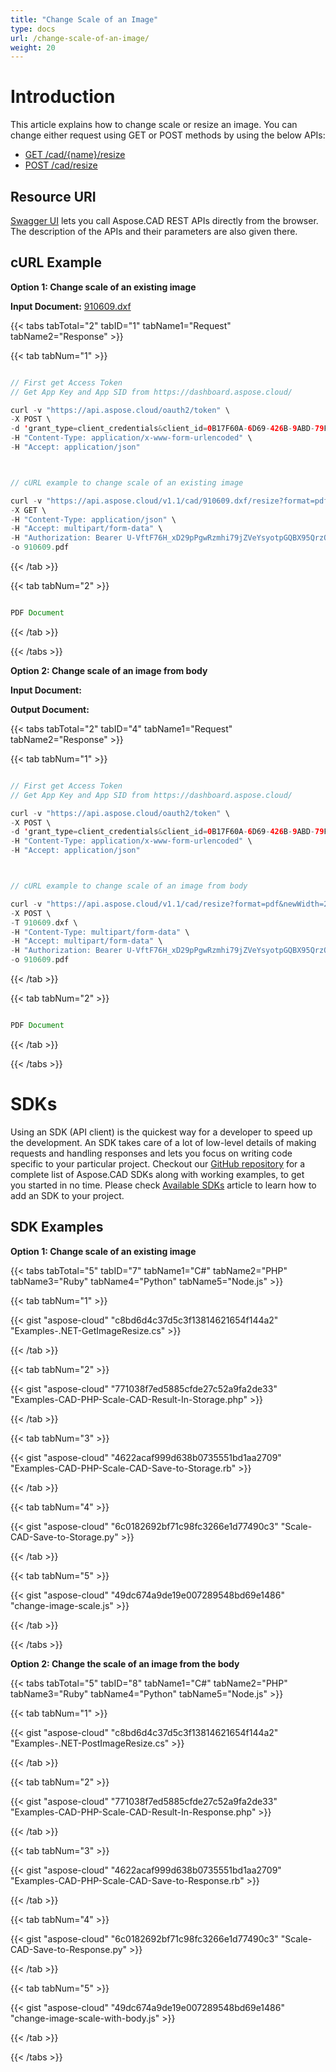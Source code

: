 ```yaml
---
title: "Change Scale of an Image"
type: docs
url: /change-scale-of-an-image/
weight: 20
---
```


# **Introduction**
This article explains how to change scale or resize an image. You can change either request using GET or POST methods by using the below APIs:

- [GET /cad/{name}/resize](https://apireference.aspose.cloud/cad/#!/Resize/GetChangeImageScale)
- [POST /cad/resize](https://apireference.aspose.cloud/cad/#!/Resize/PostChangeImageScale)
## **Resource URI**
[Swagger UI](https://apireference.aspose.cloud/cad/) lets you call Aspose.CAD REST APIs directly from the browser. The description of the APIs and their parameters are also given there.
## **cURL Example**
**Option 1: Change scale of an existing image**

**Input Document:** [910609.dxf](https://github.com/aspose-cad-cloud/aspose-cad-cloud-dotnet/blob/master/TestData/910609.dxf)



{{< tabs tabTotal="2" tabID="1" tabName1="Request" tabName2="Response" >}}

{{< tab tabNum="1" >}}

```java

// First get Access Token
// Get App Key and App SID from https://dashboard.aspose.cloud/

curl -v "https://api.aspose.cloud/oauth2/token" \
-X POST \
-d 'grant_type=client_credentials&client_id=0B17F60A-6D69-426B-9ABD-79F35A6E9F7B&client_secret=53b8b19adffa41a3e87dbbd8858977ae' \
-H "Content-Type: application/x-www-form-urlencoded" \
-H "Accept: application/json"



// cURL example to change scale of an existing image

curl -v "https://api.aspose.cloud/v1.1/cad/910609.dxf/resize?format=pdf&newWidth=200&newHeight=150" \
-X GET \
-H "Content-Type: application/json" \
-H "Accept: multipart/form-data" \
-H "Authorization: Bearer U-VftF76H_xD29pPgwRzmhi79jZVeYsyotpGQBX95QrzO7SUBMyVlLui_0HjlC8vRgnNnAny2nywDWofm5n034boz5kBDGcjVR9q3llPKmjPwBFZ2Kh_tJe4McJu-R_aBcNNDDy7mBoDfgvlv8zdrr6XhyKpzy71SzXF51lGRN39KD2bJP4U2LYItW_I18uezfMnt6-IA2CaV21XlO5OIrosD_17isGzSuvcIoH8nXQ80tkKlbJz9o6Fq09si_d0gFXi-_qcoQrf_H1ylKkvYMJvICY6rED5IUqQuFWEbTgUcWlzfElCEzZte2I1NlKOJDa-tGi8zhMxVY_grkt2HMVbeyf58ALygfTZ7EGKvSO_wSAwY9cm_yFwEoKRXwFoUzllvRrBajU26H8SIzZ8w1KtcEYM10nNjehwirtw-dvi1RS_" \
-o 910609.pdf

```

{{< /tab >}}

{{< tab tabNum="2" >}}

```java

PDF Document 

```

{{< /tab >}}

{{< /tabs >}}

**Option 2: Change scale of an image from body**

**Input Document:** 

**Output Document:** 

{{< tabs tabTotal="2" tabID="4" tabName1="Request" tabName2="Response" >}}

{{< tab tabNum="1" >}}

```java

// First get Access Token
// Get App Key and App SID from https://dashboard.aspose.cloud/

curl -v "https://api.aspose.cloud/oauth2/token" \
-X POST \
-d 'grant_type=client_credentials&client_id=0B17F60A-6D69-426B-9ABD-79F35A6E9F7B&client_secret=53b8b19adffa41a3e87dbbd8858977ae' \
-H "Content-Type: application/x-www-form-urlencoded" \
-H "Accept: application/json"



// cURL example to change scale of an image from body

curl -v "https://api.aspose.cloud/v1.1/cad/resize?format=pdf&newWidth=200&newHeight=150" \
-X POST \
-T 910609.dxf \
-H "Content-Type: multipart/form-data" \
-H "Accept: multipart/form-data" \
-H "Authorization: Bearer U-VftF76H_xD29pPgwRzmhi79jZVeYsyotpGQBX95QrzO7SUBMyVlLui_0HjlC8vRgnNnAny2nywDWofm5n034boz5kBDGcjVR9q3llPKmjPwBFZ2Kh_tJe4McJu-R_aBcNNDDy7mBoDfgvlv8zdrr6XhyKpzy71SzXF51lGRN39KD2bJP4U2LYItW_I18uezfMnt6-IA2CaV21XlO5OIrosD_17isGzSuvcIoH8nXQ80tkKlbJz9o6Fq09si_d0gFXi-_qcoQrf_H1ylKkvYMJvICY6rED5IUqQuFWEbTgUcWlzfElCEzZte2I1NlKOJDa-tGi8zhMxVY_grkt2HMVbeyf58ALygfTZ7EGKvSO_wSAwY9cm_yFwEoKRXwFoUzllvRrBajU26H8SIzZ8w1KtcEYM10nNjehwirtw-dvi1RS_" \
-o 910609.pdf

```

{{< /tab >}}

{{< tab tabNum="2" >}}

```java

PDF Document 

```

{{< /tab >}}

{{< /tabs >}}
# **SDKs**
Using an SDK (API client) is the quickest way for a developer to speed up the development. An SDK takes care of a lot of low-level details of making requests and handling responses and lets you focus on writing code specific to your particular project. Checkout our [GitHub repository](https://github.com/aspose-cad-cloud) for a complete list of Aspose.CAD SDKs along with working examples, to get you started in no time. Please check [Available SDKs](/cad/available-sdks/) article to learn how to add an SDK to your project.
## **SDK Examples**
**Option 1: Change scale of an existing image**

{{< tabs tabTotal="5" tabID="7" tabName1="C#" tabName2="PHP" tabName3="Ruby" tabName4="Python" tabName5="Node.js" >}}

{{< tab tabNum="1" >}}

{{< gist "aspose-cloud" "c8bd6d4c37d5c3f13814621654f144a2" "Examples-.NET-GetImageResize.cs" >}}

{{< /tab >}}

{{< tab tabNum="2" >}}

{{< gist "aspose-cloud" "771038f7ed5885cfde27c52a9fa2de33" "Examples-CAD-PHP-Scale-CAD-Result-In-Storage.php" >}}

{{< /tab >}}

{{< tab tabNum="3" >}}

{{< gist "aspose-cloud" "4622acaf999d638b0735551bd1aa2709" "Examples-CAD-PHP-Scale-CAD-Save-to-Storage.rb" >}}

{{< /tab >}}

{{< tab tabNum="4" >}}

{{< gist "aspose-cloud" "6c0182692bf71c98fc3266e1d77490c3" "Scale-CAD-Save-to-Storage.py" >}}

{{< /tab >}}

{{< tab tabNum="5" >}}

{{< gist "aspose-cloud" "49dc674a9de19e007289548bd69e1486" "change-image-scale.js" >}}

{{< /tab >}}

{{< /tabs >}}

**Option 2: Change the scale of an image from the body**

{{< tabs tabTotal="5" tabID="8" tabName1="C#" tabName2="PHP" tabName3="Ruby" tabName4="Python" tabName5="Node.js" >}}

{{< tab tabNum="1" >}}

{{< gist "aspose-cloud" "c8bd6d4c37d5c3f13814621654f144a2" "Examples-.NET-PostImageResize.cs" >}}

{{< /tab >}}

{{< tab tabNum="2" >}}

{{< gist "aspose-cloud" "771038f7ed5885cfde27c52a9fa2de33" "Examples-CAD-PHP-Scale-CAD-Result-In-Response.php" >}}

{{< /tab >}}

{{< tab tabNum="3" >}}

{{< gist "aspose-cloud" "4622acaf999d638b0735551bd1aa2709" "Examples-CAD-PHP-Scale-CAD-Save-to-Response.rb" >}}

{{< /tab >}}

{{< tab tabNum="4" >}}

{{< gist "aspose-cloud" "6c0182692bf71c98fc3266e1d77490c3" "Scale-CAD-Save-to-Response.py" >}}

{{< /tab >}}

{{< tab tabNum="5" >}}

{{< gist "aspose-cloud" "49dc674a9de19e007289548bd69e1486" "change-image-scale-with-body.js" >}}

{{< /tab >}}

{{< /tabs >}}

